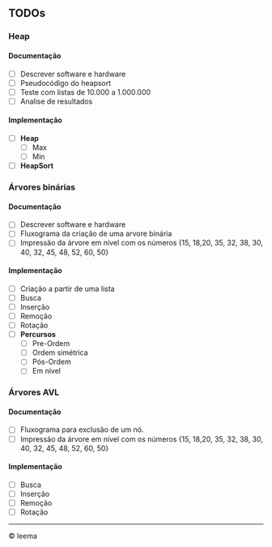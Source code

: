 ## TODOs

### Heap

#### Documentação

- [ ] Descrever software e hardware
- [ ] Pseudocódigo do heapsort
- [ ] Teste com listas de 10.000 a 1.000.000
- [ ] Analise de resultados

#### Implementação

- [ ] **Heap**
  - [ ] Max
  - [ ] Min
- [ ] **HeapSort**

### Árvores binárias

#### Documentação

- [ ] Descrever software e hardware
- [ ] Fluxograma da criação de uma arvore binária
- [ ] Impressão da árvore em nível com os números {15, 18,20, 35, 32, 38, 30, 40, 32, 45, 48, 52, 60, 50}

#### Implementação

- [ ] Criação a partir de uma lista
- [ ] Busca
- [ ] Inserção
- [ ] Remoção
- [ ] Rotação
- [ ] **Percursos**
  - [ ] Pre-Ordem
  - [ ] Ordem simétrica
  - [ ] Pós-Ordem
  - [ ] Em nível

### Árvores AVL

#### Documentação

- [ ] Fluxograma para exclusão de um nó.
- [ ] Impressão da árvore em nível com os números {15, 18,20, 35, 32, 38, 30, 40, 32, 45, 48, 52, 60, 50}

#### Implementação

- [ ] Busca
- [ ] Inserção
- [ ] Remoção
- [ ] Rotação

---

&copy; leema
